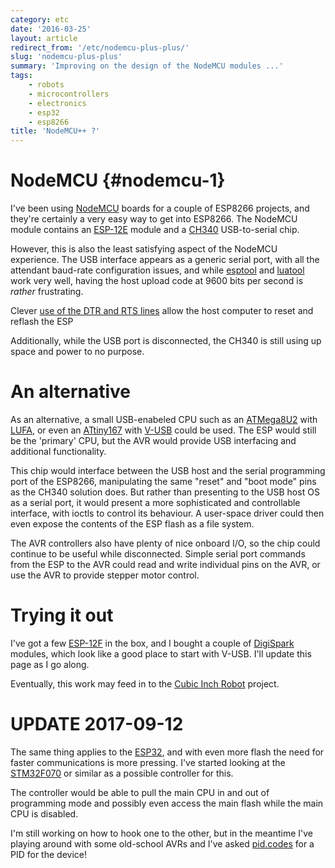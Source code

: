 ```yaml
---
category: etc
date: '2016-03-25'
layout: article
redirect_from: '/etc/nodemcu-plus-plus/'
slug: 'nodemcu-plus-plus'
summary: 'Improving on the design of the NodeMCU modules ...'
tags:
    - robots
    - microcontrollers
    - electronics
    - esp32
    - esp8266
title: 'NodeMCU++ ?'
---
```


NodeMCU {#nodemcu-1}
=======

I've been using [NodeMCU](http://nodemcu.com/index_en.html) boards for a
couple of ESP8266 projects, and they're certainly a very easy way to get
into ESP8266. The NodeMCU module contains an
[ESP-12E](http://www.esp8266.com/wiki/doku.php?id=esp8266-module-family#esp-12-e_q)
module and a
[CH340](https://www.olimex.com/Products/Breadboarding/BB-CH340T/resources/CH340DS1.PDF)
USB-to-serial chip.

However, this is also the least satisfying aspect of the NodeMCU
experience. The USB interface appears as a generic serial port, with all
the attendant baud-rate configuration issues, and while
[esptool](https://github.com/themadinventor/esptool) and
[luatool](https://github.com/4refr0nt/luatool) work very well, having
the host upload code at 9600 bits per second is *rather* frustrating.

Clever [use of the DTR and RTS
lines](https://raw.githubusercontent.com/nodemcu/nodemcu-devkit/master/Documents/NODEMCU_DEVKIT_SCH.png)
allow the host computer to reset and reflash the ESP

Additionally, while the USB port is disconnected, the CH340 is still
using up space and power to no purpose.

An alternative
==============

As an alternative, a small USB-enabeled CPU such as an
[ATMega8U2](http://www.atmel.com/devices/ATMEGA8U2.aspx) with
[LUFA](http://lufa-lib.org/), or even an
[ATtiny167](http://www.atmel.com/devices/ATTINY167.aspx) with
[V-USB](https://www.obdev.at/products/vusb/index.html) could be used.
The ESP would still be the 'primary' CPU, but the AVR would provide USB
interfacing and additional functionality.

This chip would interface between the USB host and the serial
programming port of the ESP8266, manipulating the same "reset" and "boot
mode" pins as the CH340 solution does. But rather than presenting to the
USB host OS as a serial port, it would present a more sophisticated and
controllable interface, with ioctls to control its behaviour. A
user-space driver could then even expose the contents of the ESP flash
as a file system.

The AVR controllers also have plenty of nice onboard I/O, so the chip
could continue to be useful while disconnected. Simple serial port
commands from the ESP to the AVR could read and write individual pins on
the AVR, or use the AVR to provide stepper motor control.

Trying it out
=============

I've got a few [ESP-12F](http://tech.scargill.net/esp-12f/) in the box,
and I bought a couple of [DigiSpark](http://digistump.com/products/1)
modules, which look like a good place to start with V-USB. I'll update
this page as I go along.

Eventually, this work may feed in to the [Cubic Inch
Robot](http://ciril.mnemote.com/) project.

UPDATE 2017-09-12
=================

The same thing applies to the [ESP32](/tag/esp32/), and with even more flash the need for
faster communications is more pressing.  I've started looking at the
[STM32F070](http://www.st.com/content/st_com/en/products/microcontrollers/stm32-32-bit-arm-cortex-mcus/stm32-mainstream-mcus/stm32f0-series/stm32f0x0-value-line/stm32f070cb.html)
or similar as a possible controller for this.  

The controller would be able to pull the main CPU in and out of programming mode and possibly
even access the main flash while the main CPU is disabled.

I'm still working on how to hook one to the other, but in the meantime I've playing around
with some old-school AVRs and I've asked [pid.codes](http://pid.codes/)
for a PID for the device!

